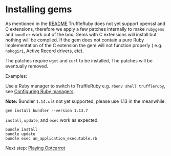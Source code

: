# Installing gems

As mentioned in the [README](../../README.md) TruffleRuby does not yet
support openssl and C extensions, therefore we apply a few patches internally to 
make `rubygems` and `bundler` work out of the box. Gems with C extensions will
install but nothing will be compiled. If the gem does not contain a pure 
Ruby implementation of the C extension the gem will not function properly (
e.g. `nokogiri`, Active Record drivers, etc).

The patches require `wget` and `curl` to be installed, The patches will be eventually removed.

Examples:

Use a Ruby manager to switch to TruffleRuby e.g. `rbenv shell truffleruby`, 
see [Configuring Ruby managers](ruby-managers.md).

**Note:** Bundler `1.14.x` is not yet supported, please use 1.13 in the meanwhile.

    gem install bundler --version 1.13.7

`install`, `update`, and `exec` work as expected.

    bundle install
    bundle update
    bundle exec an_application_executable.rb

Next step: [Playing Optcarrot](optcarrot.md)
